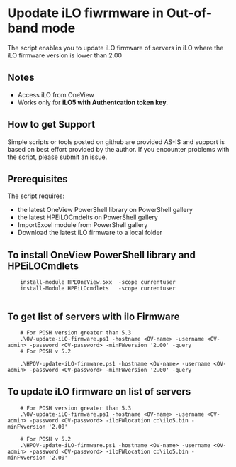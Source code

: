 # Upodate iLO fiwrmware in Out-of-band mode
  The script enables you to update iLO firmware of servers in iLO where the iLO firmware version is lower than 2.00

## Notes
   * Access iLO from OneView
   * Works only for **iLO5 with Authentcation token key**. 


## How to get Support
Simple scripts or tools posted on github are provided AS-IS and support is based on best effort provided by the author. If you encounter problems with the script, please submit an issue.

## Prerequisites
The script requires:
   * the latest OneView PowerShell library on PowerShell gallery
   * the latest HPEiLOCmdelts on PowerShell gallery
   * ImportExcel module from PowerShell gallery
   * Download the latest iLO firmware to a local folder

  

## To install OneView PowerShell library and HPEiLOCmdlets

```
    install-module HPEOneView.5xx  -scope currentuser
    install-Module HPEiLOcmdlets   -scope currentuser
    

```

## To get list of servers with ilo Firmware
```
    # For POSH version greater than 5.3
    .\OV-update-iLO-firmware.ps1 -hostname <OV-name> -username <OV-admin> -password <OV-password> -minFWversion '2.00' -query
    # For POSH v 5.2

    .\HPOV-update-iLO-firmware.ps1 -hostname <OV-name> -username <OV-admin> -password <OV-password> -minFWversion '2.00' -query

```
## To update iLO firmware on list of servers

```
    # For POSH version greater than 5.3
    .\OV-update-iLO-firmware.ps1 -hostname <OV-name> -username <OV-admin> -password <OV-password> -iloFWlocation c:\ilo5.bin -minFWversion '2.00'

    # For POSH v 5.2
    .\HPOV-update-iLO-firmware.ps1 -hostname <OV-name> -username <OV-admin> -password <OV-password> -iloFWlocation c:\ilo5.bin -minFWversion '2.00'

```

    
